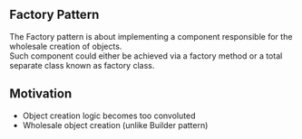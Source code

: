 ## Factory Pattern

The Factory pattern is about implementing a component responsible for the wholesale creation of objects. \
Such component could either be achieved via a factory method or a total separate class known as factory class.

## Motivation

- Object creation logic becomes too convoluted
- Wholesale object creation (unlike Builder pattern)